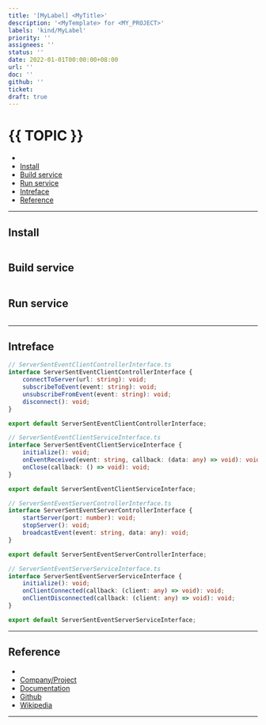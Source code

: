 ```yaml
---
title: '[MyLabel] <MyTitle>'
description: '<MyTemplate> for <MY_PROJECT>'
labels: 'kind/MyLabel'
priority: ''
assignees: ''
status: ''
date: 2022-01-01T00:00:00+08:00
url: ''
doc: ''
github: ''
ticket:
draft: true
---
```


# {{ TOPIC }} <!-- omit in toc -->

- [](#)
- [Install](#install)
- [Build service](#build-service)
- [Run service](#run-service)
- [Intreface](#intreface)
- [Reference](#reference)

---

## [](<URL>)

## Install

```bash

```

## Build service

```bash

```

## Run service

```bash

```

---

## Intreface

```typescript
// ServerSentEventClientControllerInterface.ts
interface ServerSentEventClientControllerInterface {
    connectToServer(url: string): void;
    subscribeToEvent(event: string): void;
    unsubscribeFromEvent(event: string): void;
    disconnect(): void;
}

export default ServerSentEventClientControllerInterface;
```

```typescript
// ServerSentEventClientServiceInterface.ts
interface ServerSentEventClientServiceInterface {
    initialize(): void;
    onEventReceived(event: string, callback: (data: any) => void): void;
    onClose(callback: () => void): void;
}

export default ServerSentEventClientServiceInterface;
```

```typescript
// ServerSentEventServerControllerInterface.ts
interface ServerSentEventServerControllerInterface {
    startServer(port: number): void;
    stopServer(): void;
    broadcastEvent(event: string, data: any): void;
}

export default ServerSentEventServerControllerInterface;
```

```typescript
// ServerSentEventServerServiceInterface.ts
interface ServerSentEventServerServiceInterface {
    initialize(): void;
    onClientConnected(callback: (client: any) => void): void;
    onClientDisconnected(callback: (client: any) => void): void;
}

export default ServerSentEventServerServiceInterface;
```

---

## Reference

- [](<URL>)
- [Company/Project](<https://{{ GITHUB_PROJECT }}.io/>)
- [Documentation](<https://{{ GITHUB_PROJECT }}.io/doc>)
- [Github](<https://github.com/{{ GITHUB_USER }}/{{ GITHUB_PROJECT }}>)
- [Wikipedia](<https://en.wikipedia.org/wiki/{{ TOPIC }}>)

---
